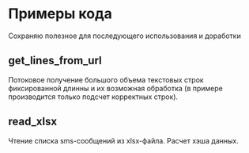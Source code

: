 # Примеры кода
Сохраняю полезное для последующего использования и доработки

## get_lines_from_url
Потоковое получение большого объема текстовых строк фиксированной длинны и их возможная
обработка (в примере производится только подсчет корректных строк).

## read_xlsx
Чтение списка sms-сообщений из xlsx-файла. Расчет хэша данных.
